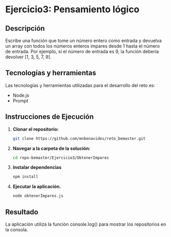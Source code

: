 # Ejercicio3: Pensamiento lógico
## Descripción 
Escribe una función que tome un número entero como entrada y devuelva un array con
todos los números enteros impares desde 1 hasta el número de entrada. Por ejemplo, si el
número de entrada es 9, la función debería devolver [1, 3, 5, 7, 9].

## Tecnologías y herramientas

Las tecnologías y herramientas utilizadas para el desarrollo del reto es:

* Node.js
* Prompt

## Instrucciones de Ejecución

1. **Clonar el repositorio:**
    ```bash
    git clone https://github.com/mnbenavides/reto_bemaster.git
    ```

2. **Navegar a la carpeta de la solución:**
    ```bash
    cd repo-bemaster/Ejercicio3/ObtenerImpares
    ```

3. **Instalar dependencias**
    ```bash
    npm install
    ```

4. **Ejecutar la aplicación.**
    ```bash
    node obtenerImpares.js
    ```

## Resultado
La aplicación utiliza la función console.log() para mostrar los repositorios en la consola.

